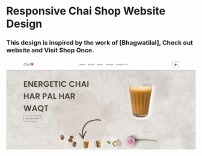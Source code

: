 # Responsive Chai Shop Website Design
### This design is inspired by the work of [Bhagwatilal], Check out website and Visit Shop Once.

![preview img](/preview.png)
